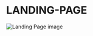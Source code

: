 # LANDING-PAGE


![Landing Page image](https://github.com/Pranali9922/LANDING-PAGE/assets/109171261/c7bf6f0d-86f1-4783-9f7b-fb3087f9e5cc)
